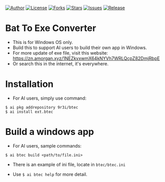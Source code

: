 
[![Author](https://img.shields.io/badge/author-9r3i-lightgrey.svg)](https://github.com/9r3i)
[![License](https://img.shields.io/github/license/9r3i/btec.svg)](https://github.com/9r3i/btec/blob/master/license.txt)
[![Forks](https://img.shields.io/github/forks/9r3i/btec.svg)](https://github.com/9r3i/btec/network)
[![Stars](https://img.shields.io/github/stars/9r3i/btec.svg)](https://github.com/9r3i/btec/stargazers)
[![Issues](https://img.shields.io/github/issues/9r3i/btec.svg)](https://github.com/9r3i/btec/issues)
[![Release](https://img.shields.io/github/release/9r3i/btec.svg)](https://github.com/9r3i/btec/releases)


# Bat To Exe Converter
- This is for Windows OS only.
- Build this to support AI users to build their own app in Windows.
- For more update of exe file, visit this website: https://zn.amorgan.xyz/1NEZkvxwmX64kNYVh7WRLQcpZ82DmjRbpE
- Or search this in the internet, it's everywhere.


# Installation
- For AI users, simply use command:

```
$ ai pkg addrepository 9r3i/btec
$ ai install ext.btec
```


# Build a windows app
- For AI users, sample commands:

```
$ ai btec build <path/to/file.ini>
```

- There is an example of ini file, locate in ```btec/btec.ini``` 


- Use ```$ ai btec help``` for more detail.


